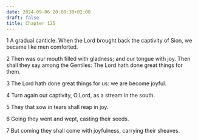 ```yaml
---
date: 2024-09-06 20:00:30+02:00
draft: false
title: Chapter 125
---
```




1 A gradual canticle. When the Lord brought back the captivity of Sion, we became like men comforted.

2 Then was our mouth filled with gladness; and our tongue with joy. Then shall they say among the Gentiles: The Lord hath done great things for them.

3 The Lord hath done great things for us: we are become joyful.

4 Turn again our captivity, O Lord, as a stream in the south.

5 They that sow in tears shall reap in joy.

6 Going they went and wept, casting their seeds.

7 But coming they shall come with joyfulness, carrying their sheaves.

